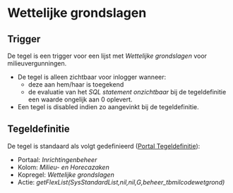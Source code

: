# Wettelijke grondslagen

## Trigger

De tegel is een trigger voor een lijst met _Wettelijke grondslagen_ voor milieuvergunningen.

- De tegel is alleen zichtbaar voor inlogger wanneer:
  - deze aan hem/haar is toegekend
  - de evaluatie van het _SQL statement onzichtbaar_ bij de tegeldefinitie een waarde ongelijk aan 0 oplevert.
- Een tegel is disabled indien zo aangevinkt bij de tegeldefinitie.

## Tegeldefinitie

De tegel is standaard als volgt gedefinieerd ([Portal Tegeldefinitie](../../../../instellen_inrichten/portaldefinitie/portal_tegel.md)):

- Portaal: _Inrichtingenbeheer_
- Kolom: _Milieu- en Horecazaken_
- Kopregel: _Wettelijke grondslagen_
- Actie: _getFlexList(SysStandardList,nil,nil,G,beheer_tbmilcodewetgrond)_
